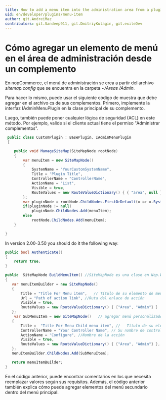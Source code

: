 ```yaml
---
title: How to add a menu item into the administration area from a plugin
uid: en/developer/plugins/menu-item
author: git.AndreiMaz
contributors: git.Sandeep911, git.DmitriyKulagin, git.exileDev
---
```


# Cómo agregar un elemento de menú en el área de administración desde un complemento

En nopCommerce, el menú de administración se crea a partir del archivo *sitemap.config* que se encuentra en la carpeta *~/Areas /Admin*.

Para hacer lo mismo, puede usar el siguiente código de muestra que debe agregar en el archivo cs de sus complementos. Primero, implemente la interfaz IAdminMenuPlugin en la clase principal de su complemento.

Luego, también puede poner cualquier lógica de seguridad (ACL) en este método. Por ejemplo, valide si el cliente actual tiene el permiso "Administrar complementos".

```csharp
 public class CustomPlugin : BasePlugin, IAdminMenuPlugin
 {

    public void ManageSiteMap(SiteMapNode rootNode)
    {
        var menuItem = new SiteMapNode()
        {
            SystemName = "YourCustomSystemName",
            Title = "Plugin Title",
            ControllerName = "ControllerName",
            ActionName = "List",
            Visible = true,
            RouteValues = new RouteValueDictionary() { { "area", null } },
        };
        var pluginNode = rootNode.ChildNodes.FirstOrDefault(x => x.SystemName == "Third party plugins");
        if(pluginNode != null)
            pluginNode.ChildNodes.Add(menuItem);
        else
            rootNode.ChildNodes.Add(menuItem);
    }

}

```

In version 2.00-3.50 you should do it the following way:

```csharp
public bool Authenticate()
{
    return true;
}

public  SiteMapNode BuildMenuItem() //SiteMapNode es una clase en Nop.Web.Framework.Menu
{
   var menuItemBuilder = new SiteMapNode()
   {
       Title = "Title For Menu item",   // Título de su elemento de menú personalizado
       Url = "Path of action link", //Ruta del enlace de acción
       Visible = true,
       RouteValues = new RouteValueDictionary() { {"Area", "Admin"} }
   };
    var SubMenuItem = new SiteMapNode()   // agregar menú personalizado infantil
   {
       Title =  "Title For Menu Child menu item", //   Título de su elemento de submenú
       ControllerName = "Your Controller Name", // Su nombre de controlador
       ActionName = "Configure", //Nombre de la acción
       Visible = true,
       RouteValues = new RouteValueDictionary() { {"Area", "Admin"} },
   };
   menuItemBuilder.ChildNodes.Add(SubMenuItem);

   return menuItemBuilder;
}
```

En el código anterior, puede encontrar comentarios en los que necesita reemplazar valores según sus requisitos. Además, el código anterior también explica cómo puede agregar elementos del menú secundario dentro del menú principal.
